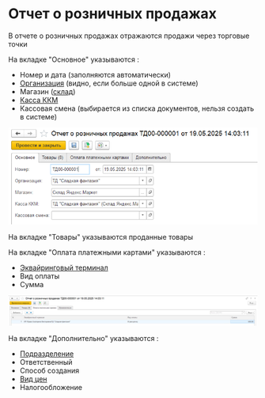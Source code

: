 # Отчет о розничных продажах

В отчете о розничных продажах отражаются продажи через торговые точки

На вкладке "Основное" указываются :  
- Номер и дата (заполняются автоматически)  
- [Организация](../../../CommonInformation/Organization.md) (видно, если больше одной в системе)  
- Магазин ([склад](../../../CommonInformation/Warehouse.md))  
- [Касса ККМ](Retail.md)  
- Кассовая смена (выбирается из списка документов, нельзя создать в системе)  

![1]

На вкладке "Товары" указываются проданные товары  

На вкладке "Оплата платежными картами" указываются :  
- [Эквайринговый терминал](Retail.md)   
- Вид оплаты  
- Сумма  

![2]

На вкладке "Дополнительно" указываются :  
- [Подразделение](../../../CommonInformation/Department.md)  
- Ответственный  
- Способ создания  
- [Вид цен](../Pricing/TypesOfPrices.md)  
- Налогообложение  

[1]: SalesMain.png 
[2]: SalesCards.png 